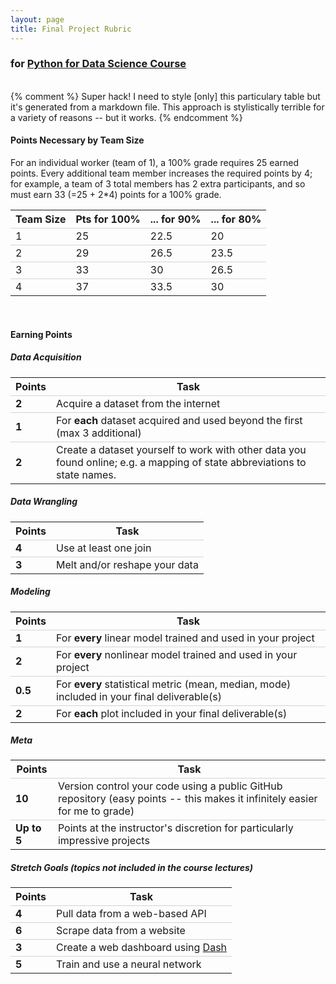```yaml
---
layout: page
title: Final Project Rubric
---
```

### for [Python for Data Science Course](/courses/pages/python-for-ds-course)
<br>
{% comment %}
Super hack! I need to style [only] this particulary table but it's generated from a markdown file. This approach is stylistically terrible for a variety of reasons -- but it works.
{% endcomment %}
<style>
table td{
  border-top: 1px solid lightgray;
}
</style>

#### Points Necessary by Team Size
For an individual worker (team of 1), a 100% grade requires 25 earned points.
Every additional team member increases the required points by 4;
for example, a team of 3 total members has 2 extra participants, and so must earn 33 (=25 + 2\*4) points for a 100% grade.

Team Size    | Pts for 100%             | ... for 90% | ... for 80%
-------------|--------------------------|-------------|-------------
1            | 25                       | 22.5        | 20
2            | 29                       | 26.5        | 23.5
3            | 33                       | 30          | 26.5
4            | 37                       | 33.5        | 30

<br>

#### Earning Points

##### Data Acquisition

Points | Task
-------|-----
**2** | Acquire a dataset from the internet
**1** | For **each** dataset acquired and used beyond the first (max 3 additional)
**2** | Create a dataset yourself to work with other data you found online; e.g. a mapping of state abbreviations to state names.

##### Data Wrangling

Points | Task
-------|-----
**4** | Use at least one join
**3** | Melt and/or reshape your data

##### Modeling

Points | Task
-------|-----
**1** | For **every** linear model trained and used in your project
**2** | For **every** nonlinear model trained and used in your project
**0.5**| For **every** statistical metric (mean, median, mode) included in your final deliverable(s)
**2** | For **each** plot included in your final deliverable(s)

##### Meta

Points | Task
-------|-----
**10**| Version control your code using a public GitHub repository (easy points -- this makes it infinitely easier for me to grade)
**Up to 5** | Points at the instructor's discretion for particularly impressive projects

##### Stretch Goals (topics not included in the course lectures)

Points | Task
-------|-----
**4** | Pull data from a web-based API
**6** | Scrape data from a website
**3** | Create a web dashboard using [Dash](https://dash.plot.ly)
**5** | Train and use a neural network
